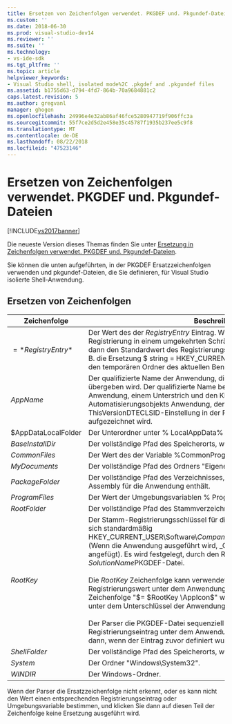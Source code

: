 ```yaml
---
title: Ersetzen von Zeichenfolgen verwendet. PKGDEF und. Pkgundef-Dateien | Microsoft-Dokumentation
ms.custom: ''
ms.date: 2018-06-30
ms.prod: visual-studio-dev14
ms.reviewer: ''
ms.suite: ''
ms.technology:
- vs-ide-sdk
ms.tgt_pltfrm: ''
ms.topic: article
helpviewer_keywords:
- Visual Studio shell, isolated mode%2C .pkgdef and .pkgundef files
ms.assetid: b1755d63-d794-4fd7-864b-70a9684881c2
caps.latest.revision: 5
ms.author: gregvanl
manager: ghogen
ms.openlocfilehash: 24996e4e32ab86af46fce5280947719f906ffc3a
ms.sourcegitcommit: 55f7ce2d5d2e458e35c45787f1935b237ee5c9f8
ms.translationtype: MT
ms.contentlocale: de-DE
ms.lasthandoff: 08/22/2018
ms.locfileid: "47523146"
---
```

# <a name="substitution-strings-used-in-pkgdef-and-pkgundef-files"></a>Ersetzen von Zeichenfolgen verwendet. PKGDEF und. Pkgundef-Dateien
[!INCLUDE[vs2017banner](../includes/vs2017banner.md)]

Die neueste Version dieses Themas finden Sie unter [Ersetzung in Zeichenfolgen verwendet. PKGDEF und. Pkgundef-Dateien](https://docs.microsoft.com/visualstudio/extensibility/substitution-strings-used-in-dot-pkgdef-and-dot-pkgundef-files).  
  
Sie können die unten aufgeführten, in der PKGDEF Ersatzzeichenfolgen verwenden und pkgundef-Dateien, die Sie definieren, für Visual Studio isolierte Shell-Anwendung.  
  
## <a name="substitution-strings"></a>Ersetzen von Zeichenfolgen  
  
|Zeichenfolge|Beschreibung|  
|------------|-----------------|  
|$=*RegistryEntry*$|Der Wert des der *RegistryEntry* Eintrag. Wenn die Zeichenfolge für die Registrierung in einem umgekehrten Schrägstrich endet (\\), und klicken Sie dann den Standardwert des Registrierungsunterschlüssels verwendet wird. Z. B. die Ersetzung $ string = HKEY_CURRENT_USER\Environment\TEMP$ wird in den temporären Ordner des aktuellen Benutzers erweitert.|  
|$AppName$|Der qualifizierte Name der Anwendung, die an Einstiegspunkte AppEnv.dll übergeben wird. Der qualifizierte Name besteht aus den Namen der Anwendung, einem Unterstrich und den Klassenbezeichner (CLSID) des Automatisierungsobjekts Anwendung, der auch als Wert für die ThisVersionDTECLSID-Einstellung in der PKGDEF-Datei des Projekts aufgezeichnet wird.|  
|$AppDataLocalFolder|Der Unterordner unter % LocalAppData% für diese Anwendung.|  
|$BaseInstallDir$|Der vollständige Pfad des Speicherorts, wo Visual Studio installiert wurde.|  
|$CommonFiles$|Der Wert des der Variable %CommonProgramFiles%-Umgebung.|  
|$MyDocuments$|Der vollständige Pfad des Ordners "Eigene Dateien" des aktuellen Benutzers.|  
|$PackageFolder$|Der vollständige Pfad des Verzeichnisses, das die Paketdateien für die Assembly für die Anwendung enthält.|  
|$ProgramFiles$|Der Wert der Umgebungsvariablen % ProgramFiles %.|  
|$RootFolder$|Der vollständige Pfad des Stammverzeichnisses der Anwendung.|  
|$RootKey$|Der Stamm-Registrierungsschlüssel für die Anwendung. Der Stamm befindet sich standardmäßig HKEY_CURRENT_USER\Software\\*CompanyName*\\*ProjectName*\\*VersionNumber* (Wenn die Anwendung ausgeführt wird, _Config wird mit diesem Schlüssel angefügt). Es wird festgelegt, durch den RegistryRoot-Wert in der *SolutionName*PKGDEF-Datei.<br /><br /> Die $RootKey$ Zeichenfolge kann verwendet werden, um einen Registrierungswert unter dem Anwendungsunterschlüssel abzurufen. Z. B. die Zeichenfolge "$= $RootKey \AppIcon$" wird der Wert des Eintrags AppIcon unter dem Unterschlüssel der Anwendung Stamm zurückgegeben.<br /><br /> Der Parser die PKGDEF-Datei sequenziell verarbeitet und kann einen Registrierungseintrag unter dem Anwendungsunterschlüssel zugreifen, nur dann, wenn der Eintrag zuvor definiert wurde|  
|$ShellFolder$|Der vollständige Pfad des Speicherorts, wo Visual Studio installiert wurde.|  
|$System$|Der Ordner "Windows\System32".|  
|$WINDIR$|Der Windows-Ordner.|  
  
 Wenn der Parser die Ersatzzeichenfolge nicht erkennt, oder es kann nicht den Wert einen entsprechenden Registrierungseintrag oder Umgebungsvariable bestimmen, und klicken Sie dann auf diesen Teil der Zeichenfolge keine Ersetzung ausgeführt wird.

